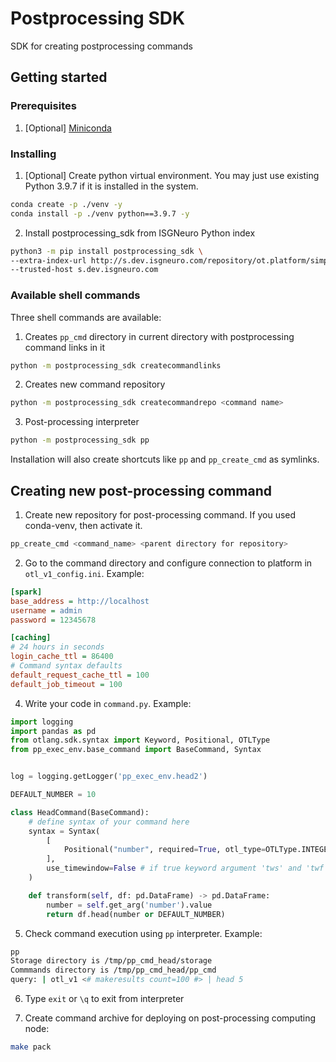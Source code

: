 # Postprocessing SDK

SDK for creating postprocessing commands 

## Getting started
###  Prerequisites
1. [Optional] [Miniconda](https://docs.conda.io/en/latest/miniconda.html)

### Installing
1. [Optional] Create python virtual environment. You may just use existing Python 3.9.7 if it is installed in the system.
```bash
conda create -p ./venv -y
conda install -p ./venv python==3.9.7 -y
```
2. Install postprocessing_sdk from ISGNeuro Python index
```bash
python3 -m pip install postprocessing_sdk \
--extra-index-url http://s.dev.isgneuro.com/repository/ot.platform/simple \
--trusted-host s.dev.isgneuro.com
```

### Available shell commands
Three shell commands are available:
1. Creates `pp_cmd` directory in current directory with postprocessing command links in it 
```bash
python -m postprocessing_sdk createcommandlinks
```
2. Creates new command repository
```bash
python -m postprocessing_sdk createcommandrepo <command name>
```
3. Post-processing interpreter
```bash
python -m postprocessing_sdk pp 
```

Installation will also create shortcuts like `pp` and `pp_create_cmd` as symlinks.

## Creating new post-processing command

1. Create new repository for post-processing command. If you used conda-venv, then activate it.
```bash
pp_create_cmd <command_name> <parent directory for repository>
```
2. Go to the command directory and configure connection to platform in `otl_v1_config.ini`. Example:
```ini
[spark]
base_address = http://localhost
username = admin
password = 12345678

[caching]
# 24 hours in seconds
login_cache_ttl = 86400
# Command syntax defaults
default_request_cache_ttl = 100
default_job_timeout = 100
```
4. Write your code in `command.py`. Example:
```python
import logging
import pandas as pd
from otlang.sdk.syntax import Keyword, Positional, OTLType
from pp_exec_env.base_command import BaseCommand, Syntax


log = logging.getLogger('pp_exec_env.head2')

DEFAULT_NUMBER = 10

class HeadCommand(BaseCommand):
    # define syntax of your command here
    syntax = Syntax(
        [
            Positional("number", required=True, otl_type=OTLType.INTEGER),
        ],
        use_timewindow=False # if true keyword argument 'tws' and 'twf' will be added
    )

    def transform(self, df: pd.DataFrame) -> pd.DataFrame:
        number = self.get_arg('number').value
        return df.head(number or DEFAULT_NUMBER)
```

5. Check command execution using `pp` interpreter. Example:
```bash
pp
Storage directory is /tmp/pp_cmd_head/storage
Commmands directory is /tmp/pp_cmd_head/pp_cmd
query: | otl_v1 <# makeresults count=100 #> | head 5 
```
6. Type `exit` or `\q` to exit from interpreter

7. Create command archive for deploying on post-processing computing node:
```bash
make pack
```
